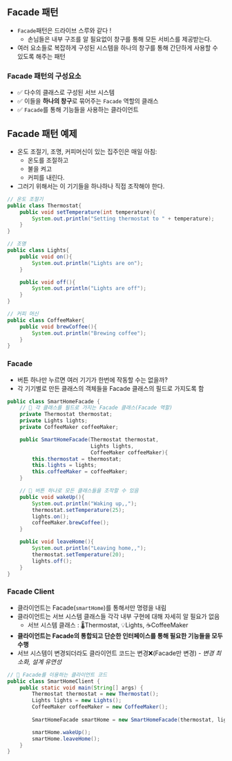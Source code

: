 ## Facade 패턴
- `Facade`패턴은 드라이브 스루와 같다 !
  - 손님들은 내부 구조를 알 필요없이 창구를 통해 모든 서비스를 제공받는다. 
- 여러 요소들로 복잡하게 구성된 시스템을 하나의 창구를 통해 간단하게 사용할 수 있도록 해주는 패턴

### Facade 패턴의 구성요소
- ✅ 다수의 클래스로 구성된 서브 시스템
- ✅ 이들을 **하나의 창구**로 묶어주는 `Facade` 역할의 클래스
- ✅ `Facade`를 통해 기능들을 사용하는 클라이언트

## Facade 패턴 예제
- 온도 조절기, 조명, 커피머신이 있는 집주인은 매일 아침: 
  - 온도를 조절하고
  - 불을 켜고
  - 커피를 내린다.
- 그러기 위해서는 이 기기들을 하나하나 직접 조작해야 한다.
```java
// 온도 조절기
public class Thermostat{
    public void setTemperature(int temperature){
        System.out.println("Setting thermostat to " + temperature);
    }
}

// 조명
public class Lights{
    public void on(){
        System.out.println("Lights are on");
    }

    public void off(){
        System.out.println("Lights are off");
    }
}

// 커피 머신
public class CoffeeMaker{
    public void brewCoffee(){
        System.out.println("Brewing coffee");
    }
}
```
### Facade 
- 버튼 하나만 누르면 여러 기기가 한번에 작동할 수는 없을까?
- 각 기기별로 만든 클래스의 객체들을 Facade 클래스의 필드로 가지도록 함
```java
public class SmartHomeFacade {
    // 📌 각 클래스를 필드로 가지는 Facade 클래스(Facade 역할)
    private Thermostat thermostat;
    private Lights lights;
    private CoffeeMaker coffeeMaker;

    public SmartHomeFacade(Thermostat thermostat, 
                           Lights lights, 
                           CoffeeMaker coffeeMaker){
        this.thermostat = thermostat;
        this.lights = lights;
        this.coffeeMaker = coffeeMaker;
    }

    // 📌 버튼 하나로 모든 클래스들을 조작할 수 있음
    public void wakeUp(){
        System.out.println("Waking up,,");
        thermostat.setTemperature(25);
        lights.on();
        coffeeMaker.brewCoffee();
    }

    public void leaveHome(){
        System.out.println("Leaving home,,");
        thermostat.setTemperature(20);
        lights.off();
    }
}
```
### Facade Client
- 클라이언트는 Facade(`smartHome`)를 통해서만 명령을 내림
- 클라이언트는 서브 시스템 클래스들 각각 내부 구현에 대해 자세히 알 필요가 없음
  - 서브 시스템 클래스 : 🌡️Thermostat, 💡Lights, ☕CoffeeMaker
- **클라이언트는 Facade의 통합되고 단순한 인터페이스를 통해 필요한 기능들을 모두 수행**
- 서브 시스템이 변경되더라도 클라이언트 코드는 변경❌(Facade만 변경) *- 변경 최소화, 설계 유연성*
```java
// 📌 Facade를 이용하는 클라이언트 코드
public class SmartHomeClient {
    public static void main(String[] args) {
        Thermostat thermostat = new Thermostat();
        Lights lights = new Lights();
        CoffeeMaker coffeeMaker = new CoffeeMaker();
        
        SmartHomeFacade smartHome = new SmartHomeFacade(thermostat, lights, coffeeMaker);

        smartHome.wakeUp();
        smartHome.leaveHome();
    }
}
```